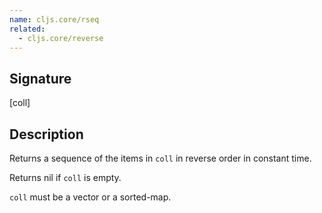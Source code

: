 ```yaml
---
name: cljs.core/rseq
related:
  - cljs.core/reverse
---
```


## Signature
[coll]


## Description

Returns a sequence of the items in `coll` in reverse order in constant time.

Returns nil if `coll` is empty.

`coll` must be a vector or a sorted-map.
